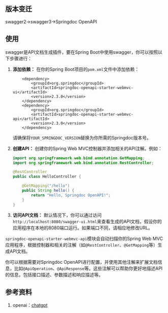 ## 版本变迁
swagger2->swagger3->Springdoc OpenAPI

## 使用
swagger是API文档生成插件，要在Spring Boot中使用swagger，你可以按照以下步骤进行：

1. **添加依赖：** 在你的Spring Boot项目的`pom.xml`文件中添加依赖：

    ```
        <dependency>
            <groupId>org.springdoc</groupId>
            <artifactId>springdoc-openapi-starter-webmvc-ui</artifactId>
            <version>2.3.0</version>
        </dependency>
        <dependency>
            <groupId>org.springdoc</groupId>
            <artifactId>springdoc-openapi-starter-webmvc-api</artifactId>
            <version>2.3.0</version>
        </dependency>
    ```

   请确保将`YOUR_SPRINGDOC_VERSION`替换为你所需的Springdoc版本号。

2. **创建API：** 创建你的Spring Web MVC控制器并添加相关的API注解。例如：

    ```java
    import org.springframework.web.bind.annotation.GetMapping;
    import org.springframework.web.bind.annotation.RestController;
    
    @RestController
    public class HelloController {
    
        @GetMapping("/hello")
        public String hello() {
            return "Hello, Springdoc OpenAPI!";
        }
    }
    ```

3. **访问API文档：** 默认情况下，你可以通过访问`http://localhost:8080/swagger-ui.html`来查看生成的API文档，假设你的应用程序在本地的8080端口运行。如果端口不同，请相应地修改URL。

`springdoc-openapi-starter-webmvc-api`模块会自动扫描你的Spring Web MVC应用程序，根据控制器和相关的注解（如`@RestController`、`@GetMapping`等）生成API文档。

你可以根据需要对Springdoc OpenAPI进行配置，并使用其他注解来扩展文档信息，比如`@ApiOperation`、`@ApiResponse`等。这些注解可以帮助你更好地描述API的信息，包括接口描述、参数描述和响应描述等。


## 参考资料
1. openai：[chatgpt](https://chat.openai.com/)

